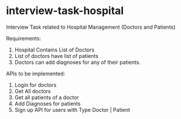 # interview-task-hospital
Interview Task related to Hospital Management (Doctors and Patients)

Requirements:
1. Hospital Contains List of Doctors
2. List of doctors have list of patients
3. Doctors can add diagnoses for any of their patients.

APIs to be implemented:
1. Login for doctors
2. Get All doctors
3. Get all patients of a doctor
4. Add Diagnoses for patients
5. Sign up API for users with Type Doctor | Patient
